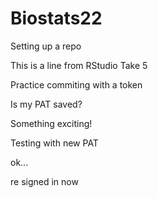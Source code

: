 # Biostats22
Setting up a repo

This is a line from RStudio
Take 5

Practice commiting with a token 

Is my PAT saved?

Something exciting!

Testing with new PAT

ok...

re signed in now